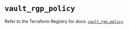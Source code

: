 # `vault_rgp_policy`

Refer to the Terraform Registry for docs: [`vault_rgp_policy`](https://registry.terraform.io/providers/hashicorp/vault/4.3.0/docs/resources/rgp_policy).
